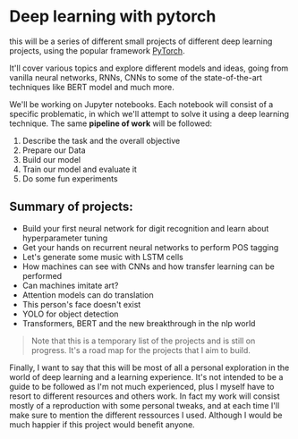# Deep learning with pytorch
this will be a series of different small projects of different deep learning projects, using the popular framework [PyTorch](https://pytorch.org/). 

It'll cover various topics and explore different models and ideas, going from vanilla neural networks, RNNs, CNNs to some of the state-of-the-art techniques like BERT model and much more.

We'll be working on Jupyter notebooks. Each notebook will consist of a specific problematic, in which we'll attempt to solve it using a deep learning technique. The same **pipeline of work** will be followed:
1. Describe the task and the overall objective
2. Prepare our Data
3. Build our model
4. Train our model and evaluate it
5. Do some fun experiments

## Summary of projects:
- Build your first neural network for digit recognition and learn about hyperparameter tuning
- Get your hands on recurrent neural networks to perform POS tagging
- Let's generate some music with LSTM cells
- How machines can see with CNNs and how transfer learning can be performed
- Can machines imitate art?
- Attention models can do translation
- This person's face doesn't exist
- YOLO for object detection
- Transformers, BERT and the new breakthrough in the nlp world
> Note that this is a temporary list of the projects and is still on progress. It's a road map for the projects that I aim to build.


Finally, I want to say that this will be most of all a personal exploration in the world of deep learning and a learning experience. It's not intended to be a guide to be followed as I'm not much experienced, plus I myself have to resort to different resources and others work. In fact my work will consist mostly of a reproduction with some personal tweaks, and at each time I'll make sure to mention the different ressources I used. Although I would be much happier if this project would benefit anyone.
